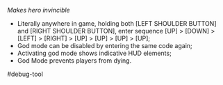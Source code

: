 *Makes hero invincible*

- Literally anywhere in game, holding both [LEFT SHOULDER BUTTON] and [RIGHT SHOULDER BUTTON], enter sequence  [UP] > [DOWN] > [LEFT] > [RIGHT] > [UP] > [UP] > [UP] > [UP];
- God mode can be disabled by entering the same code again;
- Activating god mode shows indicative HUD elements;
- God Mode prevents players from dying.

#debug-tool